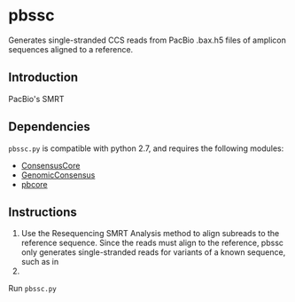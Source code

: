 # pbssc
Generates single-stranded CCS reads from PacBio .bax.h5 files of amplicon sequences aligned to a reference.

## Introduction
PacBio's SMRT

## Dependencies

`pbssc.py` is compatible with python 2.7, and requires the following modules:
- [ConsensusCore](https://github.com/PacificBiosciences/ConsensusCore)
- [GenomicConsensus](https://github.com/PacificBiosciences/GenomicConsensus)
- [pbcore](https://github.com/PacificBiosciences/pbcore)

## Instructions
1. Use the Resequencing SMRT Analysis method to align subreads to the reference sequence. Since the reads must align to the reference, pbssc only generates single-stranded reads for variants of a known sequence, such as in 
2. 

Run `pbssc.py` 

```sh


```
